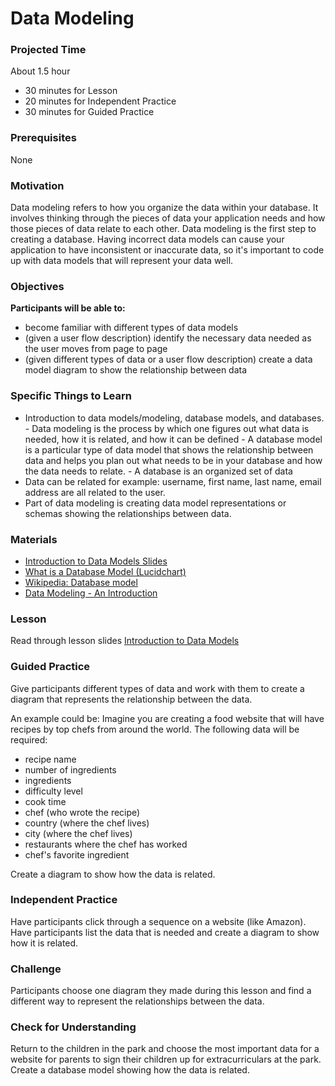 # Data Modeling

### Projected Time

About 1.5 hour

- 30 minutes for Lesson
- 20 minutes for Independent Practice
- 30 minutes for Guided Practice

### Prerequisites

None

### Motivation

Data modeling refers to how you organize the data within your database. It involves thinking through the pieces of data your application needs and how those pieces of data relate to each other. Data modeling is the first step to creating a database. Having incorrect data models can cause your application to have inconsistent or inaccurate data, so it's important to code up with data models that will represent your data well.

### Objectives

**Participants will be able to:**

- become familiar with different types of data models
- (given a user flow description) identify the necessary data needed as the user moves from page to page
- (given different types of data or a user flow description) create a data model diagram to show the relationship between data

### Specific Things to Learn

- Introduction to data models/modeling, database models, and databases. - Data modeling is the process by which one figures out what data is needed, how it is related, and how it can be defined - A database model is a particular type of data model that shows the relationship between data and helps you plan out what needs to be in your database and how the data needs to relate. - A database is an organized set of data
- Data can be related for example: username, first name, last name, email address are all related to the user.
- Part of data modeling is creating data model representations or schemas showing the relationships between data.

### Materials

- [Introduction to Data Models Slides](https://docs.google.com/presentation/d/19XTnwuzk11SaE0Kgn0R0t_nvQ_1L0j_Tk-AdwfcsiTg/edit)
- [What is a Database Model (Lucidchart)](https://www.lucidchart.com/pages/database-diagram/database-models#top-info)
- [Wikipedia: Database model](https://en.wikipedia.org/wiki/Database_model)
- [Data Modeling - An Introduction](https://www.youtube.com/watch?v=tR_rOJPiEXc)

### Lesson

Read through lesson slides [Introduction to Data Models](https://docs.google.com/presentation/d/19XTnwuzk11SaE0Kgn0R0t_nvQ_1L0j_Tk-AdwfcsiTg/edit)

### Guided Practice

Give participants different types of data and work with them to create a diagram that represents the relationship between the data.

An example could be: Imagine you are creating a food website that will have recipes by top chefs from around the world. The following data will be required:

- recipe name
- number of ingredients
- ingredients
- difficulty level
- cook time
- chef (who wrote the recipe)
- country (where the chef lives)
- city (where the chef lives)
- restaurants where the chef has worked
- chef's favorite ingredient

Create a diagram to show how the data is related.

### Independent Practice

Have participants click through a sequence on a website (like Amazon). Have participants list the data that is needed and create a diagram to show how it is related.

### Challenge

Participants choose one diagram they made during this lesson and find a different way to represent the relationships between the data.

### Check for Understanding

Return to the children in the park and choose the most important data for a website for parents to sign their children up for extracurriculars at the park. Create a database model showing how the data is related.
